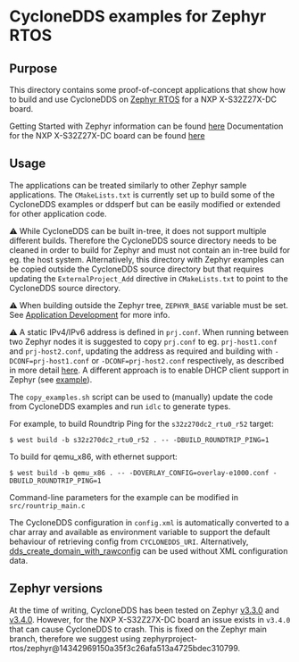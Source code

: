 # CycloneDDS examples for Zephyr RTOS

## Purpose
This directory contains some proof-of-concept applications that show how to build and use CycloneDDS on [Zephyr RTOS](https://www.zephyrproject.org) for a NXP X-S32Z27X-DC board.


Getting Started with Zephyr information can be found [here](https://docs.zephyrproject.org/3.4.0/develop/getting_started/index.html)
Documentation for the NXP X-S32Z27X-DC board can be found [here](https://docs.zephyrproject.org/3.4.0/boards/arm/s32z270dc2_r52/doc/index.html)

## Usage
The applications can be treated similarly to other Zephyr sample applications.
The `CMakeLists.txt` is currently set up to build some of the CycloneDDS examples or ddsperf but can be easily modified or extended for other application code.

:warning: While CycloneDDS can be built in-tree, it does not support multiple different builds. Therefore the CycloneDDS source directory needs to be cleaned in order to build for Zephyr and must not contain an in-tree build for eg. the host system. Alternatively, this directory with Zephyr examples can be copied outside the CycloneDDS source directory but that requires updating the `ExternalProject_Add` directive in `CMakeLists.txt` to point to the CycloneDDS source directory.

:warning: When building outside the Zephyr tree, `ZEPHYR_BASE` variable must be set. See [Application Development](https://docs.zephyrproject.org/3.4.0/develop/application/index.html) for more info.

:warning: A static IPv4/IPv6 address is defined in `prj.conf`. When running between two Zephyr nodes it is suggested to copy `prj.conf` to eg. `prj-host1.conf` and `prj-host2.conf`, updating the address as required and building with `-DCONF=prj-host1.conf` or `-DCONF=prj-host2.conf` respectively, as described in more detail [here](https://docs.zephyrproject.org/3.4.0/samples/net/eth_native_posix/README.html). A different approach is to enable DHCP client support in Zephyr (see [example](https://docs.zephyrproject.org/3.4.0/samples/net/dhcpv4_client/README.html)).

The `copy_examples.sh` script can be used to (manually) update the code from CycloneDDS examples and run `idlc` to generate types.

For example, to build Roundtrip Ping for the `s32z270dc2_rtu0_r52` target:
```
$ west build -b s32z270dc2_rtu0_r52 . -- -DBUILD_ROUNDTRIP_PING=1
```
To build for qemu_x86, with ethernet support:
```
$ west build -b qemu_x86 . -- -DOVERLAY_CONFIG=overlay-e1000.conf -DBUILD_ROUNDTRIP_PING=1
```
Command-line parameters for the example can be modified in `src/rountrip_main.c`

The CycloneDDS configuration in `config.xml` is automatically converted to a char array and available as environment variable to support the default behaviour of retrieving config from `CYCLONEDDS_URI`.
Alternatively, [dds_create_domain_with_rawconfig](https://cyclonedds.io/docs/cyclonedds/latest/api/domain.html?#c.dds_create_domain_with_rawconfig) can be used without XML configuration data.

## Zephyr versions
At the time of writing, CycloneDDS has been tested on Zephyr [v3.3.0](https://github.com/zephyrproject-rtos/zephyr/releases/tag/v3.3.0) and [v3.4.0](https://github.com/zephyrproject-rtos/zephyr/releases/tag/v3.4.0). However, for the NXP X-S32Z27X-DC board an issue exists in `v3.4.0` that can cause CycloneDDS to crash. This is fixed on the Zephyr main branch, therefore we suggest using zephyrproject-rtos/zephyr@14342969150a35f3c26afa513a4725bdec310799.
 
